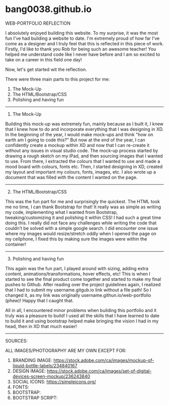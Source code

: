 # bang0038.github.io

WEB-PORTFOLIO REFLECTION

I absolutely enjoyed building this website. To my surprise, it was the most fun I've had building a website to date. I'm extremely proud of how far I've come as a designer
and I truly feel that this is reflected in this piece of work. Firstly, I'd like to thank you Rob for being such an awesome teacher! You helped me understand code like I never have
before and I am so excited to take on a career in this field one day!

Now, let's get started wit the reflection.

There were three main parts to this project for me: 

1. The Mock-Up
2. The HTML/Bootstrap/CSS
3. Polishing and having fun

_________________________________________________________________________

1. The Mock-Up

Building this mock-up was extremely fun, mainly because as I built it, I knew that I knew how to do and incorporate everything that I was designing in XD. In the beginning of the 
year, I would make mock-ups and think "how on earth am I going to code this?" But now at the end of the year, I can confidently create a mockup within XD and now that I can re-create
it without any issues in visual studio code. The mock-up process started by drawing a rough sketch on my iPad, and then sourcing images that I wanted to use. From there, I extracted
the colours that I wanted to use and made a mood board with colours, fonts etc. Then, I started designing in XD, created my layout and important my colours, fonts, images, etc. I 
also wrote up a document that was filled with the content I wanted on the page.
__________________________________________________________________________

2. The HTML/Bootstrap/CSS

This was the fun part for me and surprisingly the quickest. The HTML took me no time, I can thank Bootstrap for that! It really was as simple as writing my code, implementing
what I wanted from Bootstrap, tweaking/customizing it and polishing it within CSS! I had such a great time doing this. I really did not face any challenges while writing the code
that couldn't be solved with a simple google search. I did encounter one issue where my images would resize/stretch oddly when I opened the page on my cellphone, I fixed this by
making sure the images were within the container!

__________________________________________________________________________

3. Polishing and having fun

This again was the fun part, I played around with sizing, adding extra content, animations/transformations, hover effects, etc! This is when I started to see the final product come together and started to make my final pushes to Github. After reading over the project guidelines again, I realized that I had to submit my username.gitgub.io link without
a file path! So I changed it, as my link was originally username.githun.io/web-portfolio (phew)! Happy that I caught that.

All in all, I encountered minor problems when building this portfolio and it truly was a pleasure to build! I used all the skills that I have learned to date to build it and 
using bootstrap helped make bringing the vision I had in my head, then in XD that much easier!

__________________________________________________________________________


SOURCES:

ALL IMAGES/PHOTOGRAPHY ARE MY OWN EXCEPT FOR:

1. BRANDING IMAGE: https://stock.adobe.com/ca/images/mockup-of-liquid-bottle-labels/234840167
2. DESIGN IMAGE: https://stock.adobe.com/ca/images/set-of-digital-devices-screen-mockup/236243840
3. SOCIAL ICONS: https://simpleicons.org/
4. FONTS: <link href="https://fonts.googleapis.com/css2?family=Belleza&display=swap" rel="stylesheet">
5. BOOTSTRAP:<link href="https://cdn.jsdelivr.net/npm/bootstrap@5.0.0-beta3/dist/css/bootstrap.min.css" rel="stylesheet"
      integrity="sha384-eOJMYsd53ii+scO/bJGFsiCZc+5NDVN2yr8+0RDqr0Ql0h+rP48ckxlpbzKgwra6" crossorigin="anonymous">
6. BOOTSTRAP SCRIPT: <script src="https://cdn.jsdelivr.net/npm/bootstrap@5.0.0-beta3/dist/js/bootstrap.bundle.min.js"
      integrity="sha384-JEW9xMcG8R+pH31jmWH6WWP0WintQrMb4s7ZOdauHnUtxwoG2vI5DkLtS3qm9Ekf" crossorigin="anonymous"></script>

